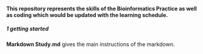 #### This repository represents the skills of the Bioinformatics Practice as well as coding which would be updated with the learning schedule.

##### 1 getting started

**Markdown Study.md** gives the main instructions of the markdown.



